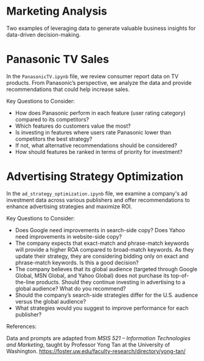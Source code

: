# Marketing Analysis

Two examples of leveraging data to generate valuable business insights for data-driven decision-making.

# Panasonic TV Sales

In the `PanasonicTV.ipynb` file, we review consumer report data on TV products. From Panasonic’s perspective, we analyze the data and provide recommendations that could help increase sales.

Key Questions to Consider:

- How does Panasonic perform in each feature (user rating category) compared to its competitors?
- Which features do customers value the most?
- Is investing in features where users rate Panasonic lower than competitors the best strategy?
- If not, what alternative recommendations should be considered?
- How should features be ranked in terms of priority for investment?

# Advertising Strategy Optimization

In the `ad_strategy_optimization.ipynb` file, we examine a company's ad investment data across various publishers and offer recommendations to enhance advertising strategies and maximize ROI.

Key Questions to Consider:

- Does Google need improvements in search-side copy? Does Yahoo need improvements in website-side copy?
- The company expects that exact-match and phrase-match keywords will provide a higher ROA compared to broad-match keywords. As they update their strategy, they are considering bidding only on exact and phrase-match keywords. Is this a good decision?
- The company believes that its global audience (targeted through Google Global, MSN Global, and Yahoo Global) does not purchase its top-of-the-line products. Should they continue investing in advertising to a global audience? What do you recommend?
- Should the company’s search-side strategies differ for the U.S. audience versus the global audience?
- What strategies would you suggest to improve performance for each publisher?





References:

Data and prompts are adapted from *MSIS 521 – Information Technologies and Marketing*, taught by Professor Yong Tan at the University of Washington. https://foster.uw.edu/faculty-research/directory/yong-tan/
